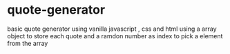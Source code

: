 # quote-generator
basic quote generator using vanilla javascript , css and html
using a array object to store each quote and a ramdon number as index to pick a element from the array
